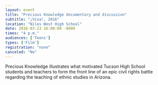 ```yaml
---
layout: event
title: "Precious Knowledge documentary and discussion"
subtitle: "¡Viva!, 2016"
location: "Niles West High School"
date: 2016-03-23 16:00:00 -0600
times: "4 p.m."
audiences: ['Teens']
types: ['Film']
registration: "none"
canceled: "No"
---
```

Precious Knowledge illustrates what motivated Tucson High School students and teachers to form the front line of an epic civil rights battle regarding the teaching of ethnic studies in Arizona.
